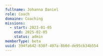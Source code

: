```yaml
---
fullname: Johanna Daniel
role: Coach
domaine: Coaching
missions:
  - start: 2023-01-05
    end: 2025-02-05
    status: admin
memberType: beta
uuid: 394fa642-838f-497a-8b0d-de95cb34b554
---
```

